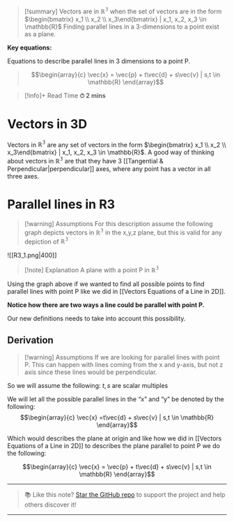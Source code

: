 
>[!summary]
>Vectors are in $\mathbb{R^3}$ when the set of vectors are in the form $\begin{bmatrix} x_1 \\ x_2 \\ x_3\end{bmatrix} | x_1, x_2, x_3 \in \mathbb{R}$
Finding parallel lines in a 3-dimensions to a point exist as a plane.
>
**Key equations:**
>
Equations to describe parallel lines in 3 dimensions to a point P.
>$$\begin{array}{c}
\vec{x} = \vec{p} + t\vec{d} + s\vec{v} | s,t \in \mathbb{R}
\end{array}$$

>[!info]+ Read Time
**⏱ 2 mins**

# Vectors in 3D
Vectors in $\mathbb{R^3}$ are any set of vectors in the form $\begin{bmatrix} x_1 \\ x_2 \\ x_3\end{bmatrix} | x_1, x_2, x_3 \in \mathbb{R}$. A good way of thinking about vectors in $\mathbb{R^3}$ are that they have 3 [[Tangential & Perpendicular|perpendicular]] axes, where any point has a vector in all three axes. 


# Parallel lines in R3
>[!warning] Assumptions 
For this description assume the following graph depicts vectors in $\mathbb{R^3}$  in the x,y,z plane, but this is valid for any depiction of $\mathbb{R^3}$

![[R3_1.png|400]]
>[!note] Explanation
A plane with a point P in $\mathbb{R^3}$ 

Using the graph above if we wanted to find all possible points to find parallel lines with point P like we did in [[Vectors Equations of a Line in 2D]].

**Notice how there are two ways a line could be parallel with point P.**

Our new definitions needs to take into account this possibility. 
## Derivation
>[!warning]  Assumptions
If we are looking for parallel lines with point P. This can happen with lines coming from the x and y-axis, but not z axis since these lines would be perpendicular. 
>
So we will assume the following:
$t, s$ are scalar multiples 

We will let all the possible parallel lines in the “x” and “y” be denoted by the following:
$$\begin{array}{c}
\vec{x} =t\vec{d} + s\vec{v} | s,t \in \mathbb{R}
\end{array}$$

Which would describes the plane at origin and like how we did in [[Vectors Equations of a Line in 2D]] to describes the plane parallel to point P we do the following:

$$\begin{array}{c}
\vec{x} = \vec{p} + t\vec{d} + s\vec{v} | s,t \in \mathbb{R}
\end{array}$$

---

> 📚 Like this note? [Star the GitHub repo](https://github.com/rajeevphysics/Obsidan-MathMatter) to support the project and help others discover it!

---


